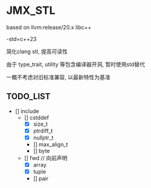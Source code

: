# JMX_STL

based on llvm:release/20.x libc++

-std=c++23

简化clang stl, 提高可读性

由于 type_trait, utility 等包含编译器开洞, 暂时使用std替代

一概不考虑对旧标准兼容, 以最新特性为基准

## TODO_LIST

- [] include
    - [] cstddef
        - [x] size_t
        - [x] ptrdiff_t
        - [x] nullptr_t
        - [] max_align_t
        - [] byte
    - [] fwd  // 向前声明
        - [x] array
        - [x] tuple
        - [] pair
